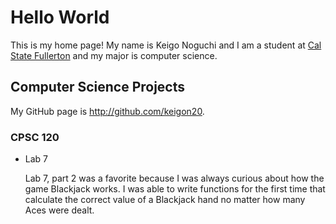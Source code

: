 # Hello World

This is my home page! My name is Keigo Noguchi and I am a student at [Cal State Fullerton](http://www.fullerton.edu/) and my major is computer science.

## Computer Science Projects

My GitHub page is http://github.com/keigon20.

### CPSC 120

* Lab 7

    Lab 7, part 2 was a favorite because I was always curious about how the
    game Blackjack works. I was able to write functions for the first time
    that calculate the correct value of a Blackjack hand no matter how many
    Aces were dealt.